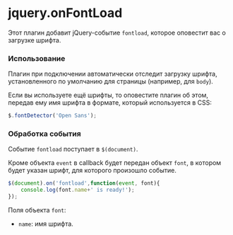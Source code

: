 # jquery.onFontLoad

Этот плагин добавит jQuery-событие `fontload`, которое оповестит вас о загрузке шрифта.

### Использование

Плагин при подключении автоматически отследит загрузку шрифта, установленного по умолчанию для страницы (например, для `body`).

Если вы используете ещё шрифты, то оповестите плагин об этом, передав ему имя шрифта в формате, который используется в CSS:

```javascript
$.fontDetector('Open Sans');
```

### Обработка события

Событие `fontload` поступает в `$(document)`.

Кроме объекта `event` в callback будет передан объект `font`, в котором будет указан шрифт, для которого произошло событие.

```javascript
$(document).on('fontload',function(event, font){
    console.log(font.name+' is ready!');
});
```

Поля объекта `font`:
* `name`: имя шрифта.
